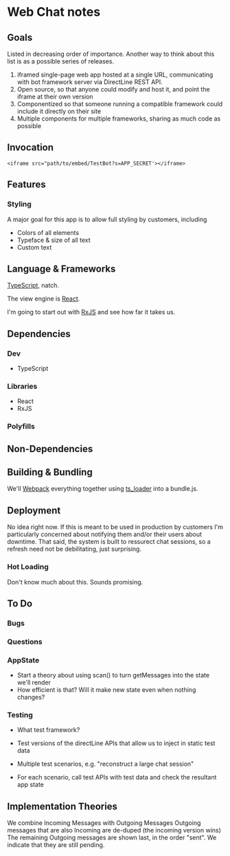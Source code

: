 # Web Chat notes

## Goals

Listed in decreasing order of importance. Another way to think about this list is as a possible series of releases. 

1. iframed single-page web app hosted at a single URL, communicating with bot framework server via DirectLine REST API.
2. Open source, so that anyone could modify and host it, and point the iframe at their own version
3. Componentized so that someone running a compatible framework could include it directly on their site
4. Multiple components for multiple frameworks, sharing as much code as possible

## Invocation

    <iframe src="path/to/embed/TestBot?s=APP_SECRET'></iframe>

## Features

### Styling

A major goal for this app is to allow full styling by customers, including
* Colors of all elements
* Typeface & size of all text
* Custom text 

## Language & Frameworks

[TypeScript](https://www.typescriptlang.org), natch.

The view engine is [React](https://facebook.github.io/react/).

I'm going to start out with [RxJS](http://reactivex.io/rxjs) and see how far it takes us. 

## Dependencies

### Dev

* TypeScript

### Libraries

* React
* RxJS 

### Polyfills

## Non-Dependencies

## Building & Bundling

We'll [Webpack](http://webpack.github.io) everything together using [ts_loader](https://github.com/TypeStrong/ts-loader) into a bundle.js.

## Deployment

No idea right now. If this is meant to be used in production by customers I'm particularly concerned about notifying them and/or their users about downtime.
That said, the system is built to ressurect chat sessions, so a refresh need not be debilitating, just surprising.  

### Hot Loading

Don't know much about this. Sounds promising.

## To Do

### Bugs

### Questions

### AppState 

* Start a theory about using scan() to turn getMessages into the state we'll render
* How efficient is that? Will it make new state even when nothing changes?

### Testing

* What test framework?

* Test versions of the directLine APIs that allow us to inject in static test data
* Multiple test scenarios, e.g. "reconstruct a large chat session"
* For each scenario, call test APIs with test data and check the resultant app state

## Implementation Theories

We combine Incoming Messages with Outgoing Messages
Outgoing messages that are also Incoming are de-duped (the incoming version wins)
The remaining Outgoing messages are shown last, in the order "sent". We indicate that they are still pending.

